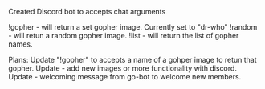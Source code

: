 Created Discord bot to accepts chat arguments

!gopher - will return a set gopher image. Currently set to "dr-who"
!random - will retun a random gopher image.
!list   - will return the list of gopher names. 

Plans:
Update "!gopher" to accepts a name of a gohper image to retun that gopher.
Update - add new images or more functionality with discord. 
Update - welcoming message from go-bot to welcome new members. 